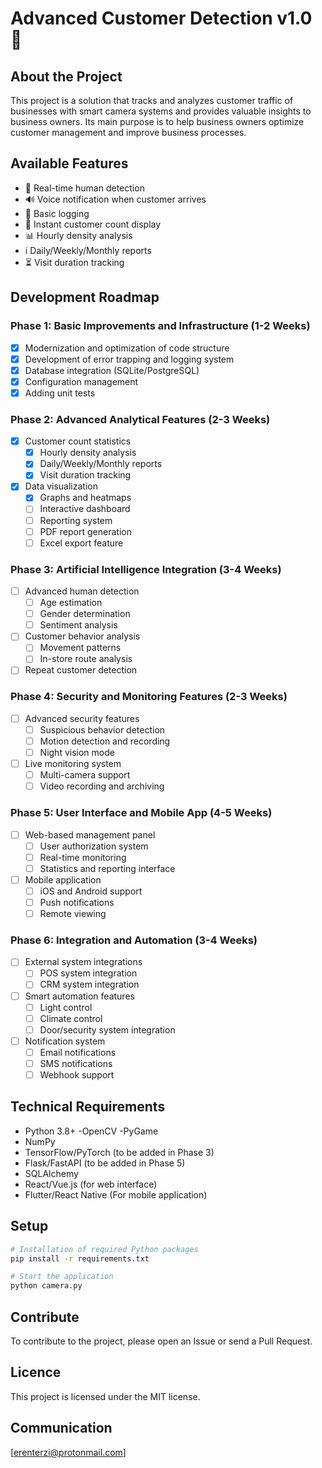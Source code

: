 # Advanced Customer Detection v1.0 🏪

## About the Project
This project is a solution that tracks and analyzes customer traffic of businesses with smart camera systems and provides valuable insights to business owners. Its main purpose is to help business owners optimize customer management and improve business processes.

## Available Features
- 📸 Real-time human detection
- 🔊 Voice notification when customer arrives
- 📝 Basic logging
- 👥 Instant customer count display
- 📊 Hourly density analysis
- ℹ️ Daily/Weekly/Monthly reports
- ⏳ Visit duration tracking

## Development Roadmap

### Phase 1: Basic Improvements and Infrastructure (1-2 Weeks)
- [x] Modernization and optimization of code structure
- [x] Development of error trapping and logging system
- [x] Database integration (SQLite/PostgreSQL)
- [x] Configuration management
- [x] Adding unit tests

### Phase 2: Advanced Analytical Features (2-3 Weeks)
- [x] Customer count statistics
  - [x] Hourly density analysis
  - [x] Daily/Weekly/Monthly reports
  - [x] Visit duration tracking
- [x] Data visualization
  - [x] Graphs and heatmaps
  - [ ] Interactive dashboard
  - [ ] Reporting system
  - [ ] PDF report generation
  - [ ] Excel export feature

### Phase 3: Artificial Intelligence Integration (3-4 Weeks)
- [ ] Advanced human detection
  - [ ] Age estimation
  - [ ] Gender determination
  - [ ] Sentiment analysis
- [ ] Customer behavior analysis
  - [ ] Movement patterns
  - [ ] In-store route analysis
- [ ] Repeat customer detection

### Phase 4: Security and Monitoring Features (2-3 Weeks)
- [ ] Advanced security features
  - [ ] Suspicious behavior detection
  - [ ] Motion detection and recording
  - [ ] Night vision mode
- [ ] Live monitoring system
  - [ ] Multi-camera support
  - [ ] Video recording and archiving

### Phase 5: User Interface and Mobile App (4-5 Weeks)
- [ ] Web-based management panel
  - [ ] User authorization system
  - [ ] Real-time monitoring
  - [ ] Statistics and reporting interface
- [ ] Mobile application
  - [ ] iOS and Android support
  - [ ] Push notifications
  - [ ] Remote viewing

### Phase 6: Integration and Automation (3-4 Weeks)
- [ ] External system integrations
  - [ ] POS system integration
  - [ ] CRM system integration
- [ ] Smart automation features
  - [ ] Light control
  - [ ] Climate control
  - [ ] Door/security system integration
- [ ] Notification system
  - [ ] Email notifications
  - [ ] SMS notifications
  - [ ] Webhook support

## Technical Requirements
- Python 3.8+
-OpenCV
-PyGame
- NumPy
- TensorFlow/PyTorch (to be added in Phase 3)
- Flask/FastAPI (to be added in Phase 5)
- SQLAlchemy
- React/Vue.js (for web interface)
- Flutter/React Native (For mobile application)

## Setup
```bash
# Installation of required Python packages
pip install -r requirements.txt

# Start the application
python camera.py
```

## Contribute
To contribute to the project, please open an Issue or send a Pull Request.

## Licence
This project is licensed under the MIT license.

## Communication
[erenterzi@protonmail.com]
